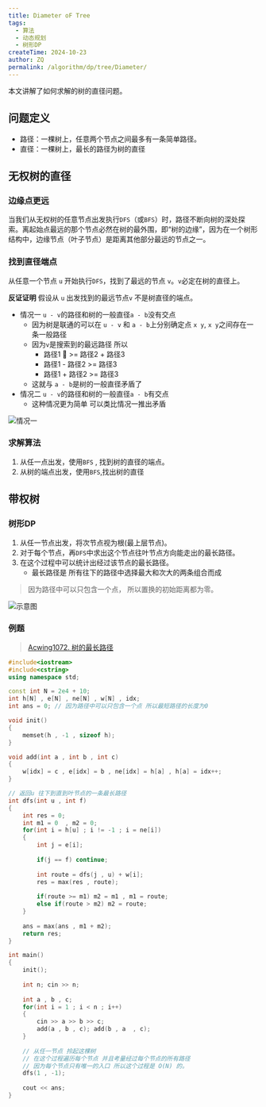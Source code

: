 ```yaml
---
title: Diameter oF Tree
tags:
  - 算法
  - 动态规划
  - 树形DP
createTime: 2024-10-23
author: ZQ
permalink: /algorithm/dp/tree/Diameter/
---
```


本文讲解了如何求解的树的直径问题。

<!-- more -->

## 问题定义

+ 路径：一棵树上，任意两个节点之间最多有一条简单路径。
+ 直径：一棵树上，最长的路径为树的直径

## 无权树的直径

###  边缘点更远

当我们从无权树的任意节点出发执行`DFS`（或`BFS`）时，路径不断向树的深处探索。离起始点最远的那个节点必然在树的最外围，即“树的边缘”，因为在一个树形结构中，边缘节点（叶子节点）是距离其他部分最远的节点之一。

### 找到直径端点

从任意一个节点 `u` 开始执行`DFS`，找到了最远的节点 `v`。`v`必定在树的直径上。

**反证证明**  假设从 `u` 出发找到的最远节点`v` 不是树直径的端点。

+ 情况一 `u - v`的路径和树的一般直径`a - b`没有交点
	+ 因为树是联通的可以在 `u - v` 和 `a - b`上分别确定点 `x y`, `x y`之间存在一条一般路径
	+ 因为`v`是搜索到的最远路径 所以 
		+ 路径1  >= 路径2 + 路径3
		+ 路径1 - 路径2 >= 路径3
		+ 路径1 + 路径2 >= 路径3
	+ 这就与 `a - b`是树的一般直径矛盾了
+ 情况二 `u - v`的路径和树的一般直径`a - b`有交点
	+ 这种情况更为简单 可以类比情况一推出矛盾

![情况一](https://alicloud-pic.oss-cn-shanghai.aliyuncs.com/BlogImg/Algorithm/Diameter%20Of%20Tree/%E7%A4%BA%E4%BE%8B%E4%B8%80.png)

### 求解算法

1. 从任一点出发，使用`BFS` , 找到树的直径的端点。
2. 从树的端点出发，使用`BFS`,找出树的直径


## 带权树

### 树形DP

1. 从任一节点出发，将次节点视为根(最上层节点)。
2. 对于每个节点，再`DFS`中求出这个节点往叶节点方向能走出的最长路径。
3. 在这个过程中可以统计出经过该节点的最长路径。
	+ 最长路径是 所有往下的路径中选择最大和次大的两条组合而成

> 因为路径中可以只包含一个点， 所以置换的初始距离都为零。

![示意图](https://alicloud-pic.oss-cn-shanghai.aliyuncs.com/BlogImg/Algorithm/Diameter%20Of%20Tree/Dp%E6%8E%A8%E5%AF%BC.png)

### 例题

> [Acwing1072. 树的最长路径](https://www.acwing.com/problem/content/1074/)

```cpp
#include<iostream>
#include<cstring>
using namespace std;

const int N = 2e4 + 10;
int h[N] , e[N] , ne[N] , w[N] , idx;
int ans = 0; // 因为路径中可以只包含一个点 所以最短路径的长度为0 

void init() 
{
    memset(h , -1 , sizeof h);
}

void add(int a , int b , int c) 
{
    w[idx] = c , e[idx] = b , ne[idx] = h[a] , h[a] = idx++;
}

// 返回u 往下到直到叶节点的一条最长路径
int dfs(int u , int f)
{
    int res = 0;
    int m1 = 0  , m2 = 0; 
    for(int i = h[u] ; i != -1 ; i = ne[i])
    {
        int j = e[i];
        
        if(j == f) continue;
        
        int route = dfs(j , u) + w[i];
        res = max(res , route);
        
        if(route >= m1) m2 = m1 , m1 = route;
        else if(route > m2) m2 = route;
    }
    
    ans = max(ans , m1 + m2);
    return res;
}

int main() 
{
    init();
    
    int n; cin >> n;
    
    int a , b , c;
    for(int i = 1 ; i < n ; i++)
    {
        cin >> a >> b >> c;
        add(a , b , c); add(b , a  , c);
    }
    
    // 从任一节点 拎起这棵树
    // 在这个过程遍历每个节点 并且考量经过每个节点的所有路径
    // 因为每个节点只有唯一的入口 所以这个过程是 O(N) 的。
    dfs(1 , -1);
    
    cout << ans;
}
```